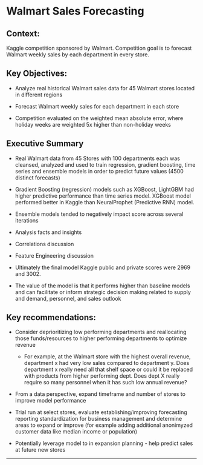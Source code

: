 

# Walmart Sales Forecasting

## Context:
Kaggle competition sponsored by Walmart.  Competition goal is to forecast Walmart weekly sales by each department in every store.

## Key Objectives:
 
- Analyze real historical Walmart sales data for 45 Walmart stores located in different regions

- Forecast Walmart weekly sales for each department in each store

- Competition evaluated on the weighted mean absolute error, where holiday weeks are weighted 5x higher than non-holiday weeks


## Executive Summary

- Real Walmart data from 45 Stores with 100 departments each was cleansed, analyzed and used to train regression, gradient boosting, time series and ensemble models in order to predict future values (4500 distinct forecasts)

- Gradient Boosting (regression) models such as XGBoost, LightGBM had higher predictive performance than time series model.  XGBoost model performed better in Kaggle than NeuralProphet (Predictive RNN) model.

- Ensemble models tended to negatively impact score across several iterations

- Analysis facts and insights

- Correlations discussion

- Feature Engineering discussion

- Ultimately the final model Kaggle public and private scores were 2969 and 3002.

- The value of the model is that it performs higher than baseline models and can facilitate or inform strategic decision making related to supply and demand, personnel, and sales outlook

## Key recommendations:

- Consider deprioritizing low performing departments and reallocating those funds/resources to higher performing departments to optimize revenue
    
    - For example, at the Walmart store with the highest overall revenue, department x had very low sales compared to department y.  Does department x really need all that shelf space or could it be replaced with products from higher performing dept.  Does dept X really require so many personnel when it has such low annual revenue?
    
- From a data perspective, expand timeframe and number of stores to improve model performance
 
- Trial run at select stores, evaluate establishing/improving forecasting reporting standardization for business management and determine areas to expand or improve (for example adding additional anonimyzed customer data like median income or population)

- Potentially leverage model to in expansion planning - help predict sales at future new stores

---

